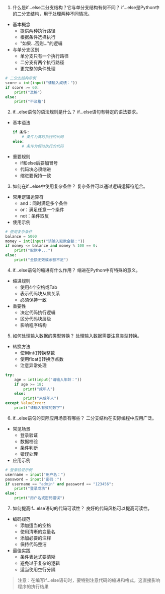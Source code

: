 1. 什么是if...else二分支结构？它与单分支结构有何不同？
if...else是Python中的二分支结构，用于处理两种不同情况。
- 基本概念
    - 提供两种执行路径
    - 根据条件选择执行
    - "如果...否则..."的逻辑
- 与单分支区别
    - 单分支只有一个执行路径
    - 二分支有两个执行路径
    - 更完整的条件处理

```python
# 二分支结构示例
score = int(input("请输入成绩："))
if score >= 60:
    print("及格")
else:
    print("不及格")
```

2. if...else语句的语法规则是什么？
if...else语句有特定的语法要求。
- 基本语法
    ```python
    if 条件:
        # 条件为真时执行的代码
    else:
        # 条件为假时执行的代码
    ```
- 重要规则
    - if和else后要加冒号
    - 代码块必须缩进
    - 缩进要保持一致

3. 如何在if...else中使用复杂条件？
复杂条件可以通过逻辑运算符组合。
- 常用逻辑运算符
    - and：同时满足多个条件
    - or：满足任意一个条件
    - not：条件取反
- 使用示例
```python
# 使用复杂条件
balance = 5000
money = int(input("请输入取款金额："))
if money <= balance and money % 100 == 0:
    print("取款中...")
else:
    print("金额无效或余额不足")
```

4. if...else语句的缩进有什么作用？
缩进在Python中有特殊的意义。
- 缩进规则
    - 使用4个空格或Tab
    - 表示代码块从属关系
    - 必须保持一致
- 重要性
    - 决定代码执行逻辑
    - 区分代码块层级
    - 影响程序结构

5. 如何处理输入数据的类型转换？
处理输入数据需要注意类型转换。
- 转换方法
    - 使用int()转换整数
    - 使用float()转换浮点数
    - 注意异常处理
```python
try:
    age = int(input("请输入年龄："))
    if age >= 18:
        print("成年人")
    else:
        print("未成年人")
except ValueError:
    print("请输入有效的数字")
```

6. if...else语句的实际应用场景有哪些？
二分支结构在实际编程中应用广泛。
- 常见场景
    - 登录验证
    - 数据校验
    - 条件判断
    - 错误处理
- 应用示例
```python
# 登录验证示例
username = input("用户名：")
password = input("密码：")
if username == "admin" and password == "123456":
    print("登录成功")
else:
    print("用户名或密码错误")
```

7. 如何提高if...else语句的代码可读性？
良好的代码风格可以提高可读性。
- 编码规范
    - 添加适当的空格
    - 使用清晰的变量名
    - 添加必要的注释
    - 保持代码整洁
- 最佳实践
    - 条件表达式要清晰
    - 避免过于复杂的逻辑
    - 适当使用空行分隔

> 注意：在编写if...else语句时，要特别注意代码的缩进和格式，这直接影响程序的执行结果